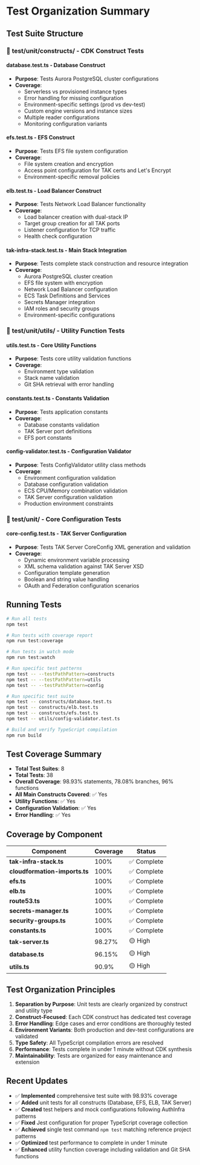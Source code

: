 # Test Organization Summary

## Test Suite Structure

### 📁 **test/unit/constructs/** - CDK Construct Tests

#### **database.test.ts** - Database Construct
- **Purpose**: Tests Aurora PostgreSQL cluster configurations
- **Coverage**:
  - Serverless vs provisioned instance types
  - Error handling for missing configuration
  - Environment-specific settings (prod vs dev-test)
  - Custom engine versions and instance sizes
  - Multiple reader configurations
  - Monitoring configuration variants

#### **efs.test.ts** - EFS Construct
- **Purpose**: Tests EFS file system configuration
- **Coverage**:
  - File system creation and encryption
  - Access point configuration for TAK certs and Let's Encrypt
  - Environment-specific removal policies

#### **elb.test.ts** - Load Balancer Construct
- **Purpose**: Tests Network Load Balancer functionality
- **Coverage**:
  - Load balancer creation with dual-stack IP
  - Target group creation for all TAK ports
  - Listener configuration for TCP traffic
  - Health check configuration

#### **tak-infra-stack.test.ts** - Main Stack Integration
- **Purpose**: Tests complete stack construction and resource integration
- **Coverage**:
  - Aurora PostgreSQL cluster creation
  - EFS file system with encryption
  - Network Load Balancer configuration
  - ECS Task Definitions and Services
  - Secrets Manager integration
  - IAM roles and security groups
  - Environment-specific configurations

### 📁 **test/unit/utils/** - Utility Function Tests

#### **utils.test.ts** - Core Utility Functions
- **Purpose**: Tests core utility validation functions
- **Coverage**:
  - Environment type validation
  - Stack name validation
  - Git SHA retrieval with error handling

#### **constants.test.ts** - Constants Validation
- **Purpose**: Tests application constants
- **Coverage**:
  - Database constants validation
  - TAK Server port definitions
  - EFS port constants

#### **config-validator.test.ts** - Configuration Validator
- **Purpose**: Tests ConfigValidator utility class methods
- **Coverage**:
  - Environment configuration validation
  - Database configuration validation
  - ECS CPU/Memory combination validation
  - TAK Server configuration validation
  - Production environment constraints

### 📁 **test/unit/** - Core Configuration Tests

#### **core-config.test.ts** - TAK Server Configuration
- **Purpose**: Tests TAK Server CoreConfig XML generation and validation
- **Coverage**:
  - Dynamic environment variable processing
  - XML schema validation against TAK Server XSD
  - Configuration template generation
  - Boolean and string value handling
  - OAuth and Federation configuration scenarios

## Running Tests

```bash
# Run all tests
npm test

# Run tests with coverage report
npm run test:coverage

# Run tests in watch mode
npm run test:watch

# Run specific test patterns
npm test -- --testPathPattern=constructs
npm test -- --testPathPattern=utils
npm test -- --testPathPattern=config

# Run specific test suite
npm test -- constructs/database.test.ts
npm test -- constructs/elb.test.ts
npm test -- constructs/efs.test.ts
npm test -- utils/config-validator.test.ts

# Build and verify TypeScript compilation
npm run build
```

## Test Coverage Summary

- **Total Test Suites**: 8
- **Total Tests**: 38
- **Overall Coverage**: 98.93% statements, 78.08% branches, 96% functions
- **All Main Constructs Covered**: ✅ Yes
- **Utility Functions**: ✅ Yes
- **Configuration Validation**: ✅ Yes
- **Error Handling**: ✅ Yes

## Coverage by Component

| Component | Coverage | Status |
|-----------|----------|--------|
| **tak-infra-stack.ts** | 100% | ✅ Complete |
| **cloudformation-imports.ts** | 100% | ✅ Complete |
| **efs.ts** | 100% | ✅ Complete |
| **elb.ts** | 100% | ✅ Complete |
| **route53.ts** | 100% | ✅ Complete |
| **secrets-manager.ts** | 100% | ✅ Complete |
| **security-groups.ts** | 100% | ✅ Complete |
| **constants.ts** | 100% | ✅ Complete |
| **tak-server.ts** | 98.27% | 🟡 High |
| **database.ts** | 96.15% | 🟡 High |
| **utils.ts** | 90.9% | 🟡 High |

## Test Organization Principles

1. **Separation by Purpose**: Unit tests are clearly organized by construct and utility type
2. **Construct-Focused**: Each CDK construct has dedicated test coverage
3. **Error Handling**: Edge cases and error conditions are thoroughly tested
4. **Environment Variants**: Both production and dev-test configurations are validated
5. **Type Safety**: All TypeScript compilation errors are resolved
6. **Performance**: Tests complete in under 1 minute without CDK synthesis
7. **Maintainability**: Tests are organized for easy maintenance and extension

## Recent Updates

- ✅ **Implemented** comprehensive test suite with 98.93% coverage
- ✅ **Added** unit tests for all constructs (Database, EFS, ELB, TAK Server)
- ✅ **Created** test helpers and mock configurations following AuthInfra patterns
- ✅ **Fixed** Jest configuration for proper TypeScript coverage collection
- ✅ **Achieved** single test command `npm test` matching reference project patterns
- ✅ **Optimized** test performance to complete in under 1 minute
- ✅ **Enhanced** utility function coverage including validation and Git SHA functions